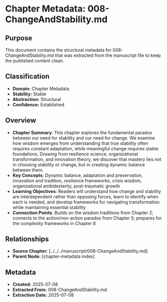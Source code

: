 # Chapter Metadata: 008-ChangeAndStability.md

## Purpose
This document contains the structural metadata for 008-ChangeAndStability.md that was extracted from the manuscript file to keep the published content clean.

## Classification
- **Domain:** Chapter Metadata
- **Stability:** Stable
- **Abstraction:** Structural
- **Confidence:** Established

## Overview
- **Chapter Summary**: This chapter explores the fundamental paradox between our need for stability and our need for change. We examine how wisdom emerges from understanding that true stability often requires constant adaptation, while meaningful change requires stable foundations. Drawing from resilience science, organizational transformation, and innovation theory, we discover that mastery lies not in choosing stability or change, but in creating dynamic balance between them.
- **Key Concepts**: Dynamic balance, adaptation and preservation, innovation and tradition, resilience frameworks, crisis wisdom, organizational ambidexterity, post-traumatic growth
- **Learning Objectives**: Readers will understand how change and stability are interdependent rather than opposing forces, learn to identify when each is needed, and develop frameworks for navigating transformation while maintaining essential stability
- **Connection Points**: Builds on the wisdom traditions from Chapter 2; connects to the action/non-action paradox from Chapter 5; prepares for the complexity frameworks in Chapter 8


## Relationships
- **Source Chapter:** [../../../manuscript/008-ChangeAndStability.md]
- **Parent Node:** [chapter-metadata index]

## Metadata
- **Created:** 2025-07-08
- **Extracted From:** 008-ChangeAndStability.md
- **Extraction Date:** 2025-07-08
